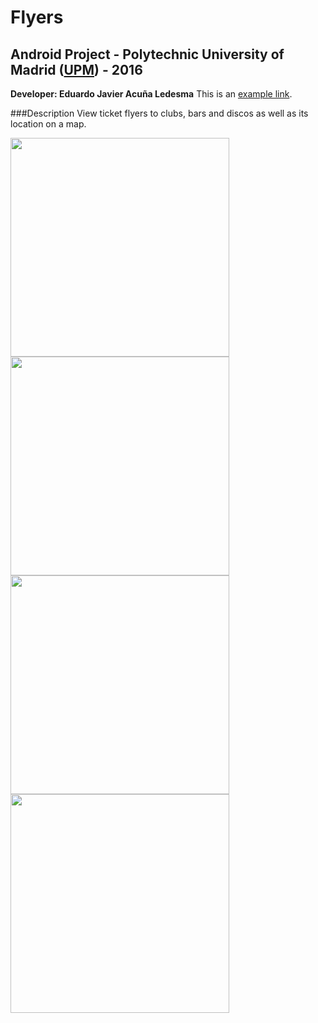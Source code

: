 Flyers
======
## Android Project - Polytechnic University of Madrid ([UPM](http://www.upm.es/institucional)) - 2016
**Developer: Eduardo Javier Acuña Ledesma**
This is an [example link](http://example.com/).

###Description
View ticket flyers to clubs, bars and discos as well as its location on a map.

<img src="http://i.imgur.com/FqJF5ib.png" height="350">
<img src="http://i.imgur.com/f517O9T.png" height="350">
<img src="http://i.imgur.com/4HvmZxi.png" height="350">
<img src="http://i.imgur.com/gZhlXVw.png" height="350">
